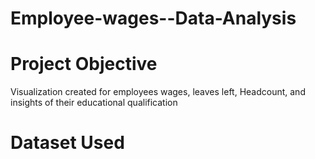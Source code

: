 # Employee-wages--Data-Analysis
# Project Objective
Visualization created for employees wages, leaves left, Headcount, and insights of their educational qualification
# Dataset Used

